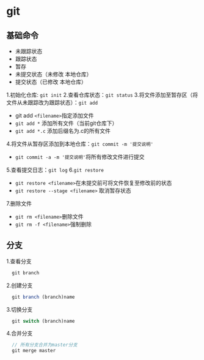 # git
## 基础命令
* 未跟踪状态
* 跟踪状态
* 暂存
* 未提交状态（未修改  本地仓库）
* 提交状态（已修改 本地仓库）

1.初始化仓库: `git init`
2.查看仓库状态：`git status`
3.将文件添加至暂存区（将文件从未跟踪改为跟踪状态）：`git add`
  * git add `<filename>`指定添加文件
  * `git add *` 添加所有文件（当前git仓库下）
  * `git add *.c` 添加后缀名为.c的所有文件

4.将文件从暂存区添加到本地仓库：`git commit -m '提交说明'`
* `git commit -a -m '提交说明'`将所有修改文件进行提交

5.查看提交日志：`git log`
6.`git restore`
* `git restore <filename>`在未提交前可将文件恢复至修改前的状态
* `git restore --stage <filename>` 取消暂存状态
  
7.删除文件
* `git rm <filename>`删除文件
* `git rm -f <filename>`强制删除

## 分支
1.查看分支
```js
  git branch
```
2.创建分支
```js
  git branch (branch)name
```
3.切换分支
```js
  git switch (branch)name
```
4.合并分支
```js
  // 所有分支合并为master分支
  git merge master
```